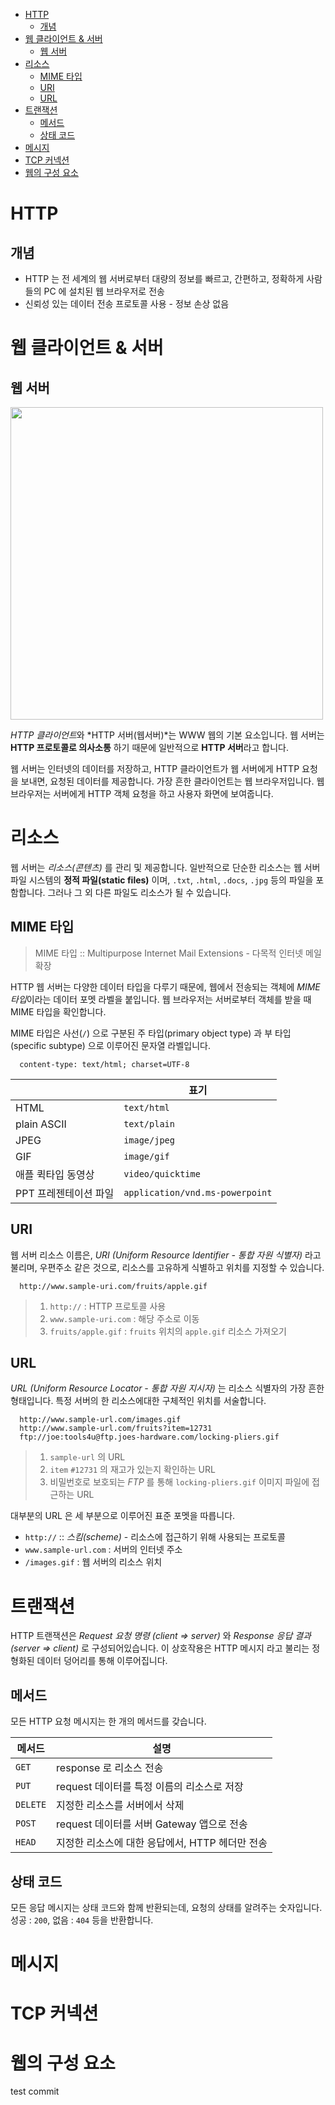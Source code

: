 - [HTTP](#http)
  - [개념](#개념)
- [웹 클라이언트 & 서버](#웹-클라이언트--서버)
  - [웹 서버](#웹-서버)
- [리소스](#리소스)
  - [MIME 타입](#mime-타입)
  - [URI](#uri)
  - [URL](#url)
- [트랜잭션](#트랜잭션)
  - [메서드](#메서드)
  - [상태 코드](#상태-코드)
- [메시지](#메시지)
- [TCP 커넥션](#tcp-커넥션)
- [웹의 구성 요소](#웹의-구성-요소)

# HTTP

## 개념

* HTTP 는 전 세계의 웹 서버로부터 대량의 정보를 빠르고, 간편하고, 정확하게 사람들의 PC 에 설치된 웹 브라우저로 전송
* 신뢰성 있는 데이터 전송 프로토콜 사용 - 정보 손상 없음


# 웹 클라이언트 & 서버

## 웹 서버

<img src="https://img1.daumcdn.net/thumb/R1280x0/?scode=mtistory2&fname=https%3A%2F%2Fblog.kakaocdn.net%2Fdn%2F2uDtD%2FbtqEepoz93p%2FNdnyQBPeYLS18pxzO32xck%2Fimg.jpg" width=500>


*HTTP 클라이언트*와 *HTTP 서버(웹서버)*는 WWW 웹의 기본 요소입니다. 웹 서버는 **HTTP 프로토콜로 의사소통** 하기 때문에 일반적으로 **HTTP 서버**라고 합니다.

웹 서버는 인터넷의 데이터를 저장하고, HTTP 클라이언트가 웹 서버에게 HTTP 요청을 보내면, 요청된 데이터를 제공합니다. 가장 흔한 클라이언트는 웹 브라우저입니다. 웹 브라우저는 서버에게 HTTP 객체 요청을 하고 사용자 화면에 보여줍니다.

# 리소스

웹 서버는 *리소스(콘텐츠)* 를 관리 및 제공합니다. 일반적으로 단순한 리소스는 웹 서버 파일 시스템의 **정적 파일(static files)** 이며, `.txt`, `.html`, `.docs`, `.jpg` 등의 파일을 포함합니다. 그러나 그 외 다른 파일도 리소스가 될 수 있습니다.

## MIME 타입

> MIME 타입 :: Multipurpose Internet Mail Extensions - 다목적 인터넷 메일 확장

HTTP 웹 서버는 다양한 데이터 타입을 다루기 때문에, 웹에서 전송되는 객체에 *MIME 타입*이라는 데이터 포멧 라벨을 붙입니다. 웹 브라우저는 서버로부터 객체를 받을 때 MIME 타입을 확인합니다.

MIME 타입은 사선(`/`) 으로 구분된 주 타입(primary object type) 과 부 타입(specific subtype) 으로 이루어진 문자열 라벨입니다.

```
  content-type: text/html; charset=UTF-8
```

|                       | 표기                            |
| --------------------- | ------------------------------- |
| HTML                  | `text/html`                     |
| plain ASCII           | `text/plain`                    |
| JPEG                  | `image/jpeg`                    |
| GIF                   | `image/gif`                     |
| 애플 퀵타입 동영상    | `video/quicktime`               |
| PPT 프레젠테이션 파일 | `application/vnd.ms-powerpoint` |


## URI

웹 서버 리소스 이름은, *URI (Uniform Resource Identifier - 통합 자원 식별자)* 라고 불리며, 우편주소 같은 것으로, 리소스를 고유하게 식별하고 위치를 지정할 수 있습니다.

```
  http://www.sample-uri.com/fruits/apple.gif
```
> 1. `http://` : HTTP 프로토콜 사용
> 2. `www.sample-uri.com` : 해당 주소로 이동
> 3. `fruits/apple.gif` : `fruits` 위치의 `apple.gif` 리소스 가져오기

## URL

*URL (Uniform Resource Locator - 통합 자원 지시자)* 는 리소스 식별자의 가장 흔한 형태입니다. 특정 서버의 한 리소스에대한 구체적인 위치를 서술합니다.

```
  http://www.sample-url.com/images.gif
  http://www.sample-url.com/fruits?item=12731
  ftp://joe:tools4u@ftp.joes-hardware.com/locking-pliers.gif
```
> 1. `sample-url` 의 URL
> 2. `item` `#12731` 의 재고가 있는지 확인하는 URL
> 3. 비밀번호로 보호되는 *FTP* 를 통해 `locking-pliers.gif` 이미지 파일에 접근하는 URL

대부분의 URL 은 세 부분으로 이루어진 표준 포멧을 따릅니다.

* `http://` :: *스킴(scheme)* - 리소스에 접근하기 위해 사용되는 프로토콜
* `www.sample-url.com` : 서버의 인터넷 주소
* `/images.gif` : 웹 서버의 리소스 위치


# 트랜잭션

HTTP 트랜잭션은 *Request 요청 명령 (client => server)* 와 *Response 응답 결과(server => client)* 로 구성되어있습니다. 이 상호작용은 HTTP 메시지 라고 불리는 정형화된 데이터 덩어리를 통해 이루어집니다.

## 메서드

모든 HTTP 요청 메시지는 한 개의 메서드를 갖습니다.

| 메서드   | 설명                                            |
| -------- | ----------------------------------------------- |
| `GET`    | response 로 리소스 전송                         |
| `PUT`    | request 데이터를 특정 이름의 리소스로 저장      |
| `DELETE` | 지정한 리소스를 서버에서 삭제                   |
| `POST`   | request 데이터를 서버 Gateway 앱으로 전송       |
| `HEAD`   | 지정한 리소스에 대한 응답에서, HTTP 헤더만 전송 |

## 상태 코드

모든 응답 메시지는 상태 코드와 함께 반환되는데, 요청의 상태를 알려주는 숫자입니다. 성공 : `200`, 없음 : `404` 등을 반환합니다.

# 메시지

# TCP 커넥션

# 웹의 구성 요소

test commit